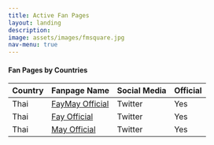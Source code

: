 ```yaml
---
title: Active Fan Pages
layout: landing
description: 
image: assets/images/fmsquare.jpg
nav-menu: true
---
```


<!-- Main -->
<div id="main">

<section>
    <div class="inner">
        <h4>Fan Pages by Countries</h4>
		<div class="table-wrapper">
			<table>
				<thead>
					<tr>
						<th>Country</th>
						<th>Fanpage Name</th>
						<th>Social Media</th>
						<th>Official</th>
					</tr>
				</thead>
				<tbody>
					<tr>
						<td>Thai</td>
						<td><a href="https://x.com/FayMayOfficial">FayMay Official</a></td>
						<td>Twitter</td>
						<td>Yes</td>
					</tr>
					<tr>
						<td>Thai</td>
						<td><a href="https://x.com/FayOfficial_TH">Fay Official</a></td>
						<td>Twitter</td>
						<td>Yes</td>
					</tr>
					<tr>
						<td>Thai</td>
						<td><a href="https://x.com/MayOfficial_TH">May Official</a></td>
						<td>Twitter</td>
						<td>Yes</td>
					</tr>
				</tbody>
			</table>
		</div>
    </div>
</section>
